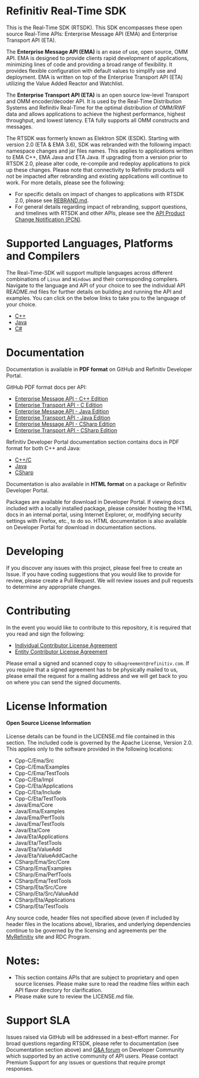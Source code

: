# Refinitiv Real-Time SDK

This is the Real-Time SDK (RTSDK). This SDK encompasses these open source Real-Time APIs: Enterprise Message API (EMA) and Enterprise Transport API (ETA).

The **Enterprise Message API (EMA)** is an ease of use, open source, OMM API. EMA is designed to provide clients rapid development of applications, minimizing lines of code and providing a broad range of flexibility. It provides flexible configuration with default values to simplify use and deployment.  EMA is written on top of the Enterprise Transport API (ETA) utilizing the Value Added Reactor and Watchlist. 

The **Enterprise Transport API (ETA)** is an open source low-level Transport and OMM encoder/decoder API. It is used by the Real-Time Distribution Systems and Refinitiv Real-Time for the optimal distribution of OMM/RWF data and allows applications to achieve the highest performance, highest throughput, and lowest latency. ETA fully supports all OMM constructs and messages.

The RTSDK was formerly known as Elektron SDK (ESDK). Starting with version 2.0 (ETA & EMA 3.6), SDK was rebranded with the following impact: namespace changes and jar files names. This applies to applications written to EMA C++, EMA Java and ETA Java. If upgrading from a version prior to RTSDK 2.0, please alter code, re-compile and redeploy applications to pick up these changes. Please note that connectivity to Refinitiv products will not be impacted after rebranding and existing applications will continue to work. For more details, please see the following:

- For specific details on impact of changes to applications with RTSDK 2.0, please see [REBRAND.md](REBRAND.md).
- For general details regarding impact of rebranding, support questions, and timelines with RTSDK and other APIs, please see the [API Product Change Notification (PCN)](https://my.refinitiv.com/content/mytr/en/pcnpage/12072.html). 


# Supported Languages, Platforms and Compilers

The Real-Time-SDK will support multiple languages across different combinations of `Linux` and `Windows` and their corresponding compilers. Navigate to the language and API of your choice to see the individual API README.md files for further details on building and running the API and examples. You can click on the below links to take you to the language of your choice.

- [C++](Cpp-C)
- [Java](Java)
- [C#](CSharp)


# Documentation
Documentation is available in **PDF format** on GitHub and Refinitiv Developer Portal. 

GitHub PDF format docs per API:

- [Enterprise Message API - C++ Edition](Cpp-C/Ema/Docs)
- [Enterprise Transport API - C Edition](Cpp-C/Eta/Docs)
- [Enterprise Message API - Java Edition](Java/Ema/Docs)
- [Enterprise Transport API - Java Edition](Java/Eta/Docs)
- [Enterprise Message API - CSharp Edition](CSharp/Ema/Docs)
- [Enterprise Transport API - CSharp Edition](CSharp/Eta/Docs)

Refinitiv Developer Portal documentation section contains docs in PDF format for both C++ and Java:

- [C++/C](https://developers.refinitiv.com/en/api-catalog/refinitiv-real-time-opnsrc/rt-sdk-cc/documentation)
- [Java](https://developers.refinitiv.com/en/api-catalog/refinitiv-real-time-opnsrc/rt-sdk-java/documentation)
- [CSharp](https://developers.refinitiv.com/en/api-catalog/refinitiv-real-time-opnsrc/refinitiv-real-time-csharp-sdk/documentation)

Documentation is also available in **HTML format** on a package or Refinitiv Developer Portal. 

Packages are available for download in Developer Portal. If viewing docs included with a locally installed package, please consider hosting the HTML docs in an internal portal, using Internet Explorer, or, modifying security settings with Firefox, etc., to do so. HTML documentation is also available on Developer Portal for download in documentation sections.


# Developing 
If you discover any issues with this project, please feel free to create an Issue.
If you have coding suggestions that you would like to provide for review, please create a Pull Request.
We will review issues and pull requests to determine any appropriate changes.

# Contributing
In the event you would like to contribute to this repository, it is required that you read and sign the following:

- [Individual Contributor License Agreement](https://github.com/Refinitiv/Real-Time-SDK/blob/master/Refinitiv%20Real-Time%20API%20Individual%20Contributor%20License%20Agreement.pdf)
- [Entity Contributor License Agreement](https://github.com/Refinitiv/Real-Time-SDK/blob/master/Refinitiv%20Real-Time%20API%20Entity%20Contributor%20License%20Agreement.pdf)

Please email a signed and scanned copy to `sdkagreement@refinitiv.com`.  If you require that a signed agreement has to be physically mailed to us, please email the request for a mailing address and we will get back to you on where you can send the signed documents.

# License Information

#### Open Source License Information

License details can be found in the LICENSE.md file contained in this section. The included code is governed by the Apache License, Version 2.0. This applies only to the software provided in the following locations:

- Cpp-C/Ema/Src
- Cpp-C/Ema/Examples
- Cpp-C/Ema/TestTools
- Cpp-C/Eta/Impl
- Cpp-C/Eta/Applications
- Cpp-C/Eta/Include
- Cpp-C/Eta/TestTools
- Java/Ema/Core
- Java/Ema/Examples
- Java/Ema/PerfTools
- Java/Ema/TestTools
- Java/Eta/Core
- Java/Eta/Applications
- Java/Eta/TestTools
- Java/Eta/ValueAdd
- Java/Eta/ValueAddCache
- CSharp/Ema/Src/Core
- CSharp/Ema/Examples
- CSharp/Ema/PerfTools
- CSharp/Ema/TestTools
- CSharp/Eta/Src/Core
- CSharp/Eta/Src/ValueAdd
- CSharp/Eta/Applications
- CSharp/Eta/TestTools

Any source code, header files not specified above (even if included by header files in the locations above), libraries, and underlying dependencies continue to be governed by the licensing and agreements per the [MyRefinitiv](https://my.refinitiv.com/content/mytr/en/signin.html) site and RDC Program.


# Notes:
- This section contains APIs that are subject to proprietary and open source licenses.  Please make sure to read the readme files within each API flavor directory for clarification.
- Please make sure to review the LICENSE.md file.

# Support SLA

Issues raised via GitHub will be addressed in a best-effort manner. For broad questions regarding RTSDK, please refer to documentation (see Documentation section above) and [Q&A forum](https://community.developers.refinitiv.com/index.html) on Developer Community which supported by an active community of API users. Please contact Premium Support for any issues or questions that require prompt responses.
